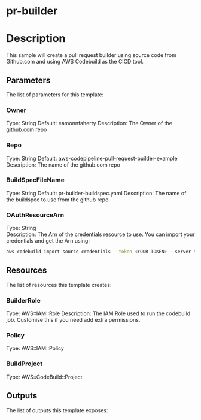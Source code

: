 # pr-builder
# Description
This sample will create a pull request builder using source code from Github.com and using AWS Codebuild as the CICD
tool.


## Parameters
The list of parameters for this template:

### Owner 
Type: String 
Default: eamonnfaherty 
Description: The Owner of the github.com repo 
### Repo 
Type: String 
Default: aws-codepipeline-pull-request-builder-example 
Description: The name of the github.com repo 
### BuildSpecFileName 
Type: String 
Default: pr-builder-buildspec.yaml 
Description: The name of the buildspec to use from the github repo 
### OAuthResourceArn 
Type: String  
Description: The Arn of the credentials resource to use.  You can import your credentials and get the Arn using:
``` bash
aws codebuild import-source-credentials --token <YOUR TOKEN> --server-type GITHUB --auth-type PERSONAL_ACCESS_TOKEN
```
 

## Resources
The list of resources this template creates:

### BuilderRole 
Type: AWS::IAM::Role 
Description: The IAM Role used to run the codebuild job.  Customise this if you need add extra permissions. 
### Policy 
Type: AWS::IAM::Policy  
### BuildProject 
Type: AWS::CodeBuild::Project  

## Outputs
The list of outputs this template exposes:




